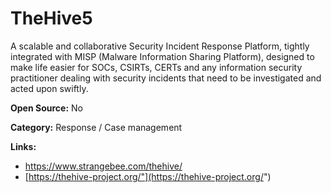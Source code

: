 # TheHive5

A scalable and collaborative Security Incident Response Platform, tightly integrated with MISP (Malware 
Information Sharing Platform), designed to make life easier for SOCs, CSIRTs, CERTs and any information security 
practitioner dealing with security incidents that need to be investigated and acted upon swiftly.


**Open Source:** No

**Category:** Response / Case management



**Links:**
- https://www.strangebee.com/thehive/
- [https://thehive-project.org/"](https://thehive-project.org/")